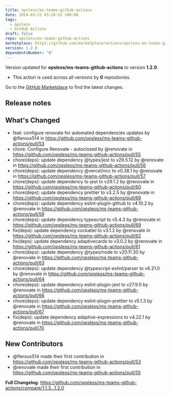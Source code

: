 ```yaml
---
title: opsless/ms-teams-github-actions
date: 2024-03-21 03:24:52 +00:00
tags:
  - opsless
  - GitHub Actions
draft: false
repo: opsless/ms-teams-github-actions
marketplace: https://github.com/marketplace/actions/opsless-ms-teams-github-actions
version: 1.2.0
dependentsNumber: "0"
---
```



Version updated for **opsless/ms-teams-github-actions** to version **1.2.0**.
- This action is used across all versions by **0** repositories.

Go to the [GitHub Marketplace](https://github.com/marketplace/actions/opsless-ms-teams-github-actions) to find the latest changes.

## Release notes

## What's Changed
* feat: configure renovate for automated dependencies updates by @fleroux514 in https://github.com/opsless/ms-teams-github-actions/pull/53
* chore: Configure Renovate - autoclosed by @renovate in https://github.com/opsless/ms-teams-github-actions/pull/55
* chore(deps): update dependency @types/jest to v29.5.12 by @renovate in https://github.com/opsless/ms-teams-github-actions/pull/56
* chore(deps): update dependency @vercel/ncc to v0.38.1 by @renovate in https://github.com/opsless/ms-teams-github-actions/pull/57
* chore(deps): update dependency ts-jest to v29.1.2 by @renovate in https://github.com/opsless/ms-teams-github-actions/pull/60
* chore(deps): update dependency prettier to v3.2.5 by @renovate in https://github.com/opsless/ms-teams-github-actions/pull/68
* chore(deps): update dependency eslint-plugin-github to v4.10.2 by @renovate in https://github.com/opsless/ms-teams-github-actions/pull/59
* chore(deps): update dependency typescript to v5.4.3 by @renovate in https://github.com/opsless/ms-teams-github-actions/pull/69
* fix(deps): update dependency cockatiel to v3.1.2 by @renovate in https://github.com/opsless/ms-teams-github-actions/pull/62
* fix(deps): update dependency adaptivecards to v3.0.2 by @renovate in https://github.com/opsless/ms-teams-github-actions/pull/61
* chore(deps): update dependency @types/node to v20.11.30 by @renovate in https://github.com/opsless/ms-teams-github-actions/pull/63
* chore(deps): update dependency @typescript-eslint/parser to v6.21.0 by @renovate in https://github.com/opsless/ms-teams-github-actions/pull/64
* chore(deps): update dependency eslint-plugin-jest to v27.9.0 by @renovate in https://github.com/opsless/ms-teams-github-actions/pull/66
* chore(deps): update dependency eslint-plugin-prettier to v5.1.3 by @renovate in https://github.com/opsless/ms-teams-github-actions/pull/67
* fix(deps): update dependency adaptive-expressions to v4.22.1 by @renovate in https://github.com/opsless/ms-teams-github-actions/pull/70

## New Contributors
* @fleroux514 made their first contribution in https://github.com/opsless/ms-teams-github-actions/pull/53
* @renovate made their first contribution in https://github.com/opsless/ms-teams-github-actions/pull/55

**Full Changelog**: https://github.com/opsless/ms-teams-github-actions/compare/1.1.3...1.2.0
